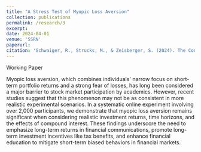 ```yaml
---
title: "A Stress Test of Myopic Loss Aversion"
collection: publications
permalink: /research/3
excerpt:
date: 2024-04-01
venue: 'SSRN'
paperurl:
citation: 'Schwaiger, R., Strucks, M., & Zeisberger, S. (2024). The Consequences of Narrow Framing for Risk-Taking: A Stress Test of Myopic Loss Aversion. <i>SSRN</i>'
---
```

Working Paper

Myopic loss aversion, which combines individuals' narrow focus on short-term portfolio returns and a strong fear of losses, has long been considered a major barrier to stock market participation by academics. However, recent studies suggest that this phenomenon may not be as consistent in more realistic experimental scenarios. In a systematic online experiment involving over 2,000 participants, we demonstrate that myopic loss aversion remains significant when considering realistic investment returns, time horizons, and the effects of compound interest. These findings underscore the need to emphasize long-term returns in financial communications, promote long-term investment incentives like tax benefits, and enhance financial education to mitigate short-term biased behaviors in financial markets.